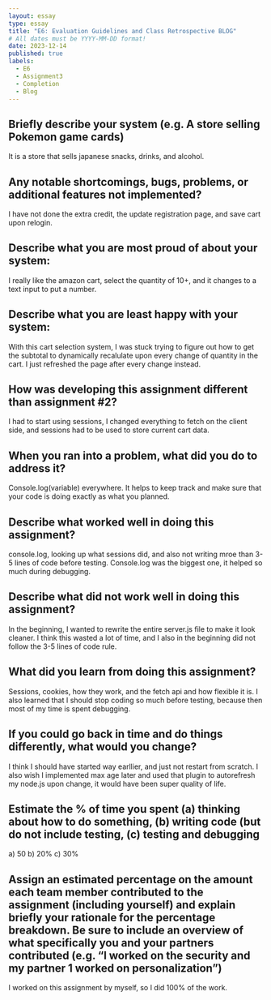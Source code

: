 ```yaml
---
layout: essay
type: essay
title: "E6: Evaluation Guidelines and Class Retrospective BLOG"
# All dates must be YYYY-MM-DD format!
date: 2023-12-14
published: true
labels:
  - E6
  - Assignment3 
  - Completion
  - Blog
---
```


## Briefly describe your system (e.g. A store selling Pokemon game cards)

It is a store that sells japanese snacks, drinks, and alcohol.

## Any notable shortcomings, bugs, problems, or additional features not implemented?

I have not done the extra credit, the update registration page, and save cart upon relogin.

## Describe what you are most proud of about your system:

I really like the amazon cart, select the quantity of 10+, and it changes to a text input to put a number.

## Describe what you are least happy with your system:

With this cart selection system, I was stuck trying to figure out how to get the subtotal to dynamically recalulate upon every change of quantity in the cart.
I just refreshed the page after every change instead.

## How was developing this assignment different than assignment #2?

I had to start using sessions, I changed everything to fetch on the client side, and sessions had to be used to store current cart data.

## When you ran into a problem, what did you do to address it?

Console.log(variable) everywhere. It helps to keep track and make sure that your code is doing exactly as what you planned.

## Describe what worked well in doing this assignment?

console.log, looking up what sessions did, and also not writing mroe than 3-5 lines of code before testing. Console.log was the biggest one, it helped so much during debugging.

## Describe what did not work well in doing this assignment?

In the beginning, I wanted to rewrite the entire server.js file to make it look cleaner. I think this wasted a lot of time, and I also in the beginning did not follow the 3-5 lines of code rule.

## What did you learn from doing this assignment?

Sessions, cookies, how they work, and the fetch api and how flexible it is. I also learned that I should stop coding so much before testing, because then most of my time is spent debugging.

## If you could go back in time and do things differently, what would you change?

I think I should have started way earllier, and just not restart from scratch. I also wish I implemented max age later and used that plugin to autorefresh my node.js upon change, it would have been super quality of life.

## Estimate the % of time you spent (a) thinking about how to do something, (b) writing code (but do not include testing, (c) testing and debugging

a) 50
b) 20%
c) 30%

## Assign an estimated percentage on the amount each team member contributed to the assignment (including yourself) and explain briefly your rationale for the percentage breakdown. Be sure to include an overview of what specifically you and your partners contributed (e.g. “I worked on the security and my partner 1 worked on personalization”)

I worked on this assignment by myself, so I did 100% of the work.
